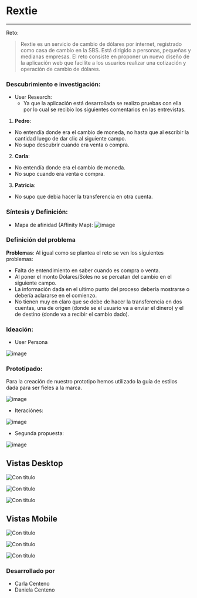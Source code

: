 # Rextie 
___

Reto:
> Rextie es un servicio de cambio de dólares por internet, registrado como casa de cambio en la SBS. Está dirigido a personas, pequeñas y medianas empresas. El reto consiste en proponer un nuevo diseño de la aplicación web que facilite a los usuarios realizar una cotización y operación de cambio de dólares.

### Descubrimiento e investigación:

* User Research:
    * Ya que la aplicación está desarrollada se realizo pruebas con ella por lo cual se recibio los siguientes comentarios en las entrevistas.

1. **Pedro**:
 * No entendía donde era el cambio de moneda, no hasta que al escribir la cantidad luego de dar clic al siguiente campo.
 * No supo descubrir cuando era venta o compra.
2. **Carla**:
* No entendía donde era el cambio de moneda.
* No supo cuando era venta o compra.

3. **Patricia**:
* No supo que debia hacer la transferencia en otra cuenta.

### Síntesis y Definición:
* Mapa de afinidad (Affinity Map):
![image](https://user-images.githubusercontent.com/30356026/38168050-d483423a-3507-11e8-9d65-82592b7977bd.png)

### Definición del problema

**Problemas**: Al igual como se plantea el reto se ven los siguientes problemas:
* Falta de entendimiento en saber cuando es compra o venta.
* Al poner el monto Dolares/Soles no se percatan del cambio en el siguiente campo.
* La información dada en el ultimo punto del proceso debería mostrarse o debería aclararse en el comienzo.
* No tienen muy en claro que se debe de hacer la transferencia en dos cuentas, una de origen (donde se el usuario va a enviar el dinero) y el de destino (donde va a recibir el cambio dado).

### Ideación: 

* User Persona

![image](https://user-images.githubusercontent.com/30356026/38168133-b9bbd640-3509-11e8-83f9-7b92d3602818.png)

### Prototipado:

Para la creación de nuestro prototipo hemos utilizado la guía de estilos dada para ser fieles a la marca.

![image](https://user-images.githubusercontent.com/30356026/38168189-09e97ff4-350b-11e8-877b-13b48a8d001c.png)

* Iteraciónes:

![image](https://user-images.githubusercontent.com/30356026/38168817-6ac28ca0-351d-11e8-8890-c52efaea5527.png)

* Segunda propuesta:

![image](https://user-images.githubusercontent.com/30356026/38168835-1cd9f108-351e-11e8-8660-3eb1b282290f.png)

## Vistas Desktop

![Con titulo](https://user-images.githubusercontent.com/32285482/37750696-6d761a48-2d5c-11e8-88d5-297bd489321b.png "titulo")

![Con titulo](https://user-images.githubusercontent.com/32285482/37750698-6f1f0a80-2d5c-11e8-9cc5-2d2da8d8cb2b.png "titulo")

![Con titulo](https://user-images.githubusercontent.com/32285482/37750699-7036fc7a-2d5c-11e8-968f-67ef8873e41f.png "titulo")

## Vistas Mobile

![Con titulo](https://user-images.githubusercontent.com/32285482/38168346-0c8ab364-350f-11e8-8b9c-403bd60c381d.png "titulo")

![Con titulo](https://user-images.githubusercontent.com/32285482/38168362-6a4de9e4-350f-11e8-8a37-49116d419b33.png "titulo")

![Con titulo](https://user-images.githubusercontent.com/32285482/38168360-696aff4e-350f-11e8-8de9-4a832645dd19.png "titulo")





### Desarrollado por
* Carla Centeno
* Daniela Centeno
